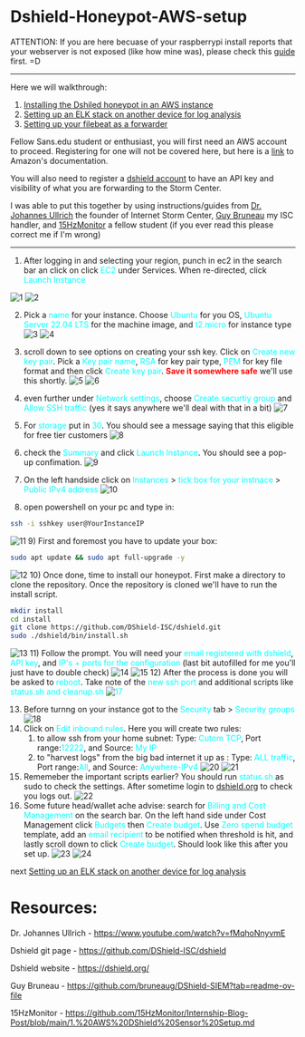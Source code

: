 # Dshield-Honeypot-AWS-setup
ATTENTION: If you are here becuase of your raspberrypi install reports that your webserver is not exposed (like how mine was), please check this [guide](https://github.com/DShield-ISC/dshield/blob/main/docs/dshield-architecture/Architecture.md) first. =D
****
Here we will walkthrough:
1) [Installing the Dshiled honeypot in an AWS instance](https://github.com/SomeTech01/Dshield-Honeypot-AWS-setup)
2) [Setting up an ELK stack on another device for log analysis]()
3) [Setting up your filebeat as a forwarder]()

Fellow Sans.edu student or enthusiast, you will first need an AWS account to proceed. Registering for one will not be covered here, but here is a [link](https://docs.aws.amazon.com/lex/latest/dg/gs-account.html) to Amazon's documentation.

You will also need to register a [dshield account](https://dshield.org/) to have an API key and visibility of what you are forwarding to the Storm Center.

I was able to put this together by using instructions/guides from [Dr. Johannes Ullrich](https://www.youtube.com/watch?v=fMqhoNnyvmE) the founder of Internet Storm Center, [Guy Bruneau](https://github.com/bruneaug/DShield-SIEM?tab=readme-ov-file) my ISC handler, and [15HzMonitor](https://github.com/15HzMonitor/Internship-Blog-Post/blob/main/1.%20AWS%20DShield%20Sensor%20Setup.md) a fellow student (if you ever read this please correct me if I'm wrong)

****
1) After logging in and selecting your region, punch in ec2 in the search bar an click on click <span style="color:cyan;">EC2</span> under Services. When re-directed, click <span style="color:cyan;">Launch Instance</span>

![1](screenshots/1.png)
![2](screenshots/2.png)

2) Pick a <span style="color:cyan;">name</span> for your instance. Choose <span style="color:cyan;">Ubuntu</span> for you OS, <span style="color:cyan;">Ubuntu Server 22.04 LTS</span> for the machine image, and <span style="color:cyan;">t2.micro</span> for instance type
![3](screenshots/3.png)
![4](screenshots/4.png)
3) scroll down to see options on creating your ssh key. Click on <span style="color:cyan;"> Create new key pair</span>. Pick a <span style="color:cyan;">Key pair name</span>, <span style="color:cyan;">RSA</span> for key pair type, <span style="color:cyan;">PEM</span> for key file format and then click <span style="color:cyan;">Create key pair</span>. <span style="color:red;">__Save it somewhere safe__</span> we'll use this shortly.
![5](screenshots/5.png)
![6](screenshots/6.png)
4) even further under <span style="color:cyan;">Network settings</span>, choose <span style="color:cyan;">Create securtiy group</span> and <span style="color:cyan;">Allow SSH traffic</span> (yes it says anywhere we'll deal with that in a bit)
![7](screenshots/7.png)
5) For <span style="color:cyan;">storage </span> put in <span style="color:cyan;">30</span>. You should see a message saying that this eligible for free tier customers
![8](screenshots/8.png)
6) check the <span style="color:cyan;">Summary</span> and click <span style="color:cyan;">Launch Instance</span>. You should see a pop-up confimation.
![9](screenshots/9.png)
7) On the left handside click on <span style="color:cyan;">Instances</span> > <span style="color:cyan;">tick box for your instnace</span> >
 <span style="color:cyan;">Public IPv4 address</span>
![10](screenshots/10.png)

8) open powershell on your pc and type in: 

```bash
ssh -i sshkey user@YourInstanceIP
```
![11](screenshots/11.png)
9) First and foremost you have to update your box:
```bash
sudo apt update && sudo apt full-upgrade -y
```
![12](screenshots/12.png)
10) Once done, time to install our honeypot. First make a directory to clone the repository. Once the repository is cloned we'll have to run the install script.
```bash
mkdir install
cd install
git clone https://github.com/DShield-ISC/dshield.git
sudo ./dshield/bin/install.sh
```
![13](screenshots/13.png)
11) Follow the prompt. You will need your <span style="color:cyan;">email registered with dshield</span>,  <span style="color:cyan;">API key</span>, and <span style="color:cyan;">IP's + ports for the configuration</span> (last bit autofilled for me you'll just have to double check)
![14](screenshots/14.png)
![15](screenshots/15.png)
12) After the process is done you will be asked to <span style="color:cyan;">reboot</span>. Take note of the <span style="color:cyan;">new ssh port</span> and additional scripts like <span style="color:cyan;">status.sh and cleanup.sh <span>
![17](screenshots/17.png)


13) Before turnng on your instance got to the <span style="color:cyan;">Security</span> tab > <span style="color:cyan;">Security groups </span>
![18](screenshots/18.png)
14) Click on <span style="color:cyan;">Edit inbound rules</span>. Here you will create two rules: 
    1) to allow ssh from your home subnet: Type:<span style="color:cyan;"> Cutom TCP</span>, Port range:<span style="color:cyan;">12222</span>, and Source:<span style="color:cyan;"> My IP</span>
    2)  to "harvest logs" from the big bad internet it up as : Type:<span style="color:cyan;"> ALL traffic</span>, Port range:<span style="color:cyan;">All</span>, and Source:<span style="color:cyan;"> Anywhere-IPv4</span>
![20](screenshots/20.png)
![21](screenshots/21.png)
15) Rememeber the important scripts earlier? You should run <span style="color:cyan;"> status.sh</span> as sudo to check the settings. After sometime login to [dshield.org](https://dshield.org/) to check you logs out.
![22](screenshots/22.png)
16) Some future head/wallet ache advise: search for <span style="color:cyan;">Billing and Cost Management</span> on the search bar. On the left hand side  under Cost Management click <span style="color:cyan;">Budgets</span> then <span style="color:cyan;">Create budget</span>. Use <span style="color:cyan;">Zero spend budget</span> template, add an <span style="color:cyan;">email recipient</span> to be notified when threshold is hit, and lastly scroll down to click <span style="color:cyan;">Create budget</span>. Should look like this after you set up. 
![23](screenshots/23.png)
![24](screenshots/24.png)




next [Setting up an ELK stack on another device for log analysis]()
# Resources:

Dr. Johannes Ullrich - https://www.youtube.com/watch?v=fMqhoNnyvmE

Dshield git page - https://github.com/DShield-ISC/dshield

Dshield website - https://dshield.org/

Guy Bruneau - https://github.com/bruneaug/DShield-SIEM?tab=readme-ov-file 

15HzMonitor - https://github.com/15HzMonitor/Internship-Blog-Post/blob/main/1.%20AWS%20DShield%20Sensor%20Setup.md
